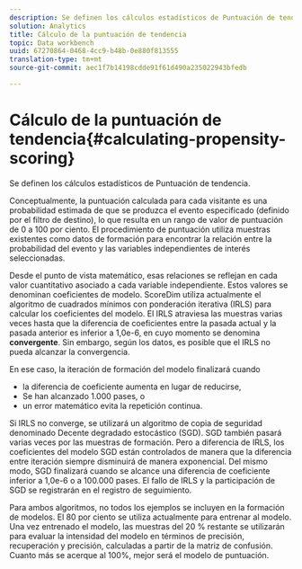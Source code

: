 ```yaml
---
description: Se definen los cálculos estadísticos de Puntuación de tendencia.
solution: Analytics
title: Cálculo de la puntuación de tendencia
topic: Data workbench
uuid: 67270864-0468-4cc9-b48b-0e880f813555
translation-type: tm+mt
source-git-commit: aec1f7b14198cdde91f61d490a235022943bfedb

---
```



# Cálculo de la puntuación de tendencia{#calculating-propensity-scoring}

Se definen los cálculos estadísticos de Puntuación de tendencia.

Conceptualmente, la puntuación calculada para cada visitante es una probabilidad estimada de que se produzca el evento especificado (definido por el filtro de destino), lo que resulta en un rango de valor de puntuación de 0 a 100 por ciento. El procedimiento de puntuación utiliza muestras existentes como datos de formación para encontrar la relación entre la probabilidad del evento y las variables independientes de interés seleccionadas.

Desde el punto de vista matemático, esas relaciones se reflejan en cada valor cuantitativo asociado a cada variable independiente. Estos valores se denominan coeficientes de modelo. ScoreDim utiliza actualmente el algoritmo de cuadrados mínimos con ponderación iterativa (IRLS) para calcular los coeficientes del modelo. El IRLS atraviesa las muestras varias veces hasta que la diferencia de coeficientes entre la pasada actual y la pasada anterior es inferior a 1,0e-6, en cuyo momento se denomina **convergente**. Sin embargo, según los datos, es posible que el IRLS no pueda alcanzar la convergencia.

En ese caso, la iteración de formación del modelo finalizará cuando

* la diferencia de coeficiente aumenta en lugar de reducirse,
* Se han alcanzado 1.000 pases, o
* un error matemático evita la repetición continua.

Si IRLS no converge, se utilizará un algoritmo de copia de seguridad denominado Decente degradado estocástico (SGD). SGD también pasará varias veces por las muestras de formación. Pero a diferencia de IRLS, los coeficientes del modelo SGD están controlados de manera que la diferencia entre iteración siempre disminuirá de manera exponencial. Del mismo modo, SGD finalizará cuando se alcance una diferencia de coeficiente inferior a 1,0e-6 o a 100.000 pases. El fallo de IRLS y la participación de SGD se registrarán en el registro de seguimiento.

Para ambos algoritmos, no todos los ejemplos se incluyen en la formación de modelos. El 80 por ciento se utiliza actualmente para entrenar al modelo. Una vez entrenado el modelo, las muestras del 20 % restante se utilizarán para evaluar la intensidad del modelo en términos de precisión, recuperación y precisión, calculadas a partir de la matriz de confusión. Cuanto más se acerque al 100%, mejor será el modelo de puntuación.
